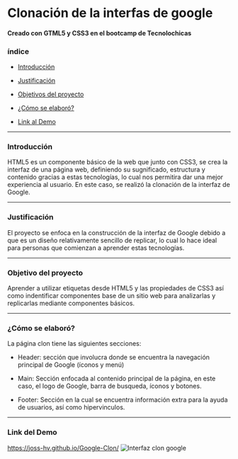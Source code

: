 # Clonación de la interfas de google  
#### Creado con GTML5 y CSS3 en el bootcamp de Tecnolochicas

### índice
* [Introducción](https://github.com/Joss-HV/Google-Clon/blob/main/README.md#introducci%C3%B3n)

* [Justificación](https://github.com/Joss-HV/Google-Clon/blob/main/README.md#justificaci%C3%B3n)

* [Objetivos del proyecto](https://github.com/Joss-HV/Google-Clon/blob/main/README.md#objetivo-del-proyecto)

* [¿Cómo se elaboró?](https://github.com/Joss-HV/Google-Clon/blob/main/README.md#c%C3%B3mo-se-elabor%C3%B3)

* [Link al Demo](https://github.com/Joss-HV/Google-Clon/blob/main/README.md#link-del-demo)

***
### Introducción
HTML5 es un componente básico de la web que junto con CSS3, se crea la interfaz de una página web, definiendo su sugnificado, estructura y contenido gracias a estas tecnologías, lo cual nos permitira dar una mejor experiencia al usuario.
En este caso, se realizó la clonación de la interfaz de Google.
***
### Justificación
El proyecto se enfoca en la construcción de la interfaz de Google debido a que es un diseño relativamente sencillo de replicar, lo cual lo hace ideal para personas que comienzan a aprender estas tecnologías. 
***
### Objetivo del proyecto
Aprender a utilizar etiquetas desde HTML5 y las propiedades de CSS3 así como indentificar componentes base de un sitio web para analizarlas y replicarlas mediante componentes básicos.
***
### ¿Cómo se elaboró?
La página clon tiene las siguientes secciones:

* Header: sección que involucra donde se encuentra la navegación principal de Google (íconos y menú)

* Main: Sección enfocada al contenido principal de la página, en este caso, el logo de Google, barra de busqueda, íconos y botones.

* Footer: Sección en la cual se encuentra información extra para la ayuda de usuarios, así como hipervinculos.
***
### Link del Demo
https://joss-hv.github.io/Google-Clon/ 
![Interfaz clon google](https://user-images.githubusercontent.com/131929266/234747181-07c0196d-2512-46f8-ace2-9494901f91ed.png)
